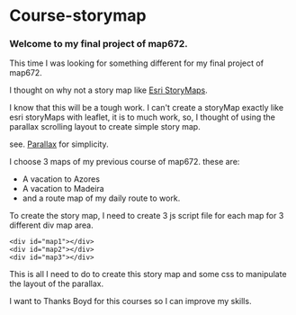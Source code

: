 # Course-storymap

### Welcome to my final project of map672.

This time I was looking for something different for my final project of map672.

I thought on why not a story map like 
 [Esri StoryMaps](https://www.esri.com/en-us/arcgis/products/arcgis-storymaps/stories).
 
 I know that this will be a tough work. I can't create a storyMap exactly like esri storyMaps with leaflet, it is to much work, so, I thought of using the parallax scrolling layout to create simple story map.

see. [Parallax](https://www.w3schools.com/howto/howto_css_parallax.asp) for simplicity.

I choose 3 maps of my previous course of map672. these are:

-	A vacation to Azores
-	A vacation to Madeira
-	and a route map of my daily route to work.


To create the story map, I need to create 3 js script file for each map for 3 different div map area.

```
<div id="map1"></div>
<div id="map2"></div>
<div id="map3"></div>

```


This is all I need to do to create this story map and some css to manipulate the layout of the parallax.

I want to Thanks Boyd for this courses so I can improve my skills.

